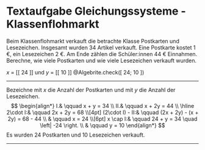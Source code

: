 <!--
version:  0.0.1
language: de


@style
main > *:not(:last-child) {
  margin-bottom: 3rem;
}

input {
    text-align: center;
}

.flex-container {
    display: flex;
    flex-wrap: wrap;
    align-items: stretch;
    gap: 20px;
}

.flex-child {
    flex: 1;
    min-width: 350px;
    margin-right: 20px;
}

@media (max-width: 400px) {
    .flex-child {
        flex: 100%;
        margin-right: 0;
    }
}
@end

formula: \carry   \textcolor{red}{\scriptsize #1}
formula: \digit   \rlap{\carry{#1}}\phantom{#2}#2
formula: \permil  \text{‰}

import: https://raw.githubusercontent.com/LiaTemplates/Tikz-Jax/main/README.md

script: https://cdn.jsdelivr.net/gh/LiaTemplates/Tikz-Jax@main/dist/index.js

import: https://raw.githubusercontent.com/liaTemplates/algebrite/master/README.md




tags: Gleichungssysteme, Sachaufgabe, leicht, niedrig, Berechnen

comment: Löse eine Sachaufgabe zu Einnahmen auf einem Klassenflohmarkt mittels der Gleichungssysteme.

author: Martin Lommatzsch

-->




# Textaufgabe Gleichungssysteme - Klassenflohmarkt


Beim Klassenflohmarkt verkauft die betrachte Klasse Postkarten und Lesezeichen. Insgesamt wurden 34 Artikel verkauft. Eine Postkarte kostet 1 €, ein Lesezeichen 2 €. Am Ende zählen die Schüler:innen 44 € Einnahmen. Berechne, wie viele Postkarten und wie viele Lesezeichen verkauft wurden.


<!-- data-solution-button="5"-->
$x$ = [[  24  ]] und $y$ = [[  10  ]]
@Algebrite.check([ 24; 10 ])
************
Bezeichne mit $x$ die Anzahl der Postkarten und mit $y$ die Anzahl der Lesezeichen.
$$
\begin{align*}
I.& \qquad x + y = 34 \\
II.& \qquad x + 2y = 44 \\ \hline
2\cdot I:& \qquad 2x + 2y = 68 \\[4pt]
(2\cdot I) - II:& \qquad (2x + 2y) - (x + 2y) = 68 - 44 \\
& \qquad x = 24 \\[6pt]
x \cap I:& \qquad 24 + y = 34 \quad \left| -24 \right. \\
& \qquad y = 10
\end{align*}
$$
Es wurden 24 Postkarten und 10 Lesezeichen verkauft.
************




